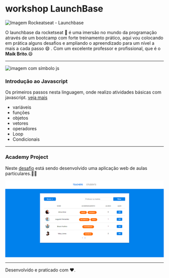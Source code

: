 # workshop LaunchBase

 ![Imagem Rockeatseat - Launchbase](https://camo.githubusercontent.com/3841f3ff8a89177dd92d4e29f75fbf9590a1a043/68747470733a2f2f726f636b6574736561742d63646e2e73332d73612d656173742d312e616d617a6f6e6177732e636f6d2f626f6f7463616d702d6c61756e6368626173652e706e67)

 O launchbase da rocketseat :rocket: é uma imersão no mundo da programação através de um bootcamp com forte treinamento prático, aqui vou colocando em prática alguns desafios e ampliando o apreendizado para um nível a mais a cada passo :smile: . Com um excelente professor e profissional, que é o **Maik Brito**.:smile: 

 ***
 
 ![imagem com símbolo js](https://avatars3.githubusercontent.com/u/19951984?s=400&u=4f9cbcbcb7d9ccec422415043a7515465dd09f34&v=4)

 ### Introdução ao Javascript

 Os primeiros passos nesta linguagem, onde realizo atividades básicas com javascript. [veja mais](https://github.com/wevdiaz/workshop-LaunchBase/tree/master/atividades%20javascript)

 * variáveis
 * funções
 * objetos
 * vetores
 * operadores
 * Loop
 * Condicionais

 
 *** 

 ### Academy Project 

 Neste [desafio](https://github.com/wevdiaz/workshop-LaunchBase/tree/master/Academy_Project) está sendo desenvolvido uma aplicação web de aulas particulares.:man_technologist:
 
 ![Imagem do layout do projeto](https://raw.githubusercontent.com/wevdiaz/workshop-LaunchBase/master/Academy_Project/img-Teachers/academy_teachers_index.png)

 
 
***

Desenvolvido e praticado com :heart:.




